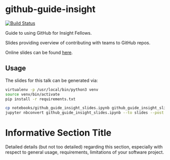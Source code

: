 # github-guide-insight

[![Build Status](https://travis-ci.org/zhampel/github-guide-insight.svg?branch=master)](https://travis-ci.org/zhampel/github-guide-insight)

Guide to using GitHub for Insight Fellows.

Slides providing overview of contributing with teams to GitHub repos.

Online slides can be found [here](https://zhampel.github.io/github-guide-insight/#/).

## Usage

The slides for this talk can be generated via:

```bash
virtualenv -p /usr/local/bin/python3 venv
source venv/bin/activate
pip install -r requirements.txt

cp notebooks/github_guide_insight_slides.ipynb github_guide_insight_slides.ipynb
jupyter nbconvert github_guide_insight_slides.ipynb --to slides --post serve --template output_toggle.tpl --SlidesExporter.reveal_transition=none --SlidesExporter.reveal_scroll=True --SlidesExporter.reveal_theme=serif
```

# Informative Section Title
Detailed details (but not too detailed) regarding this section,
especially with respect to general usage, requirements, limitations
of your software project.
